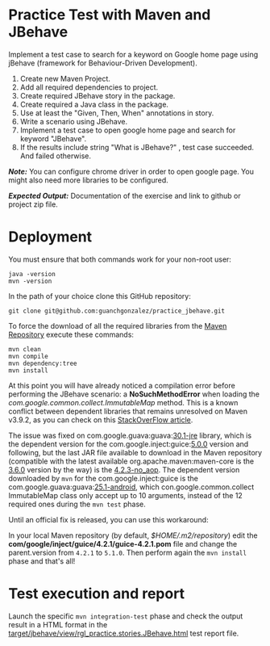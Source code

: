 
# Practice Test with Maven and JBehave

Implement a test case to search for a keyword on Google home page using jBehave (framework for Behaviour-Driven Development).

1. Create new Maven Project.
2. Add all required dependencies to project.
3. Create required JBehave story in the package.
4. Create required a Java class in the package.
5. Use at least the "Given, Then, When" annotations in story.
6. Write a scenario using JBehave.
7. Implement a test case to open google home page and search for keyword "JBehave".
8. If the results include string "What is JBehave?" , test case succeeded. And failed otherwise.

**_Note:_** You can configure chrome driver in order to open google page. You might also need more libraries to be configured.

**_Expected Output:_** Documentation of the exercise and link to github or project zip file.


# Deployment

You must ensure that both commands work for your non-root user:

```
java -version
mvn -version
```

In the path of your choice clone this GitHub repository:

```git clone git@github.com:guanchgonzalez/practice_jbehave.git```

To force the download of all the required libraries from the [Maven Repository](https://mvnrepository.com/) execute these commands:

```
mvn clean
mvn compile
mvn dependency:tree
mvn install
```

At this point you will have already noticed a compilation error before performing the JBehave scenario: a **NoSuchMethodError** when loading the _com.google.common.collect.ImmutableMap_ method. This is a known conflict between dependent libraries that remains unresolved on Maven v3.9.2, as you can check on this [StackOverFlow article](https://stackoverflow.com/questions/71095560/java-lang-nosuchmethoderror-com-google-common-collect-immutablemap-error-when).

The issue was fixed on com.google.guava:guava:[30.1-jre](https://mvnrepository.com/artifact/com.google.guava/guava/30.1-jre) library, which is the dependent version for the com.google.inject:guice:[5.0.0](https://mvnrepository.com/artifact/com.google.inject/guice/5.0.0) version and following, but the last JAR file available to download in the Maven repository (compatible with the latest available org.apache.maven:maven-core is the [3.6.0](https://repo1.maven.org/maven2/org/apache/maven/maven-core/3.6.0/) version by the way) is the [4.2.3-no_aop](https://repo1.maven.org/maven2/com/google/inject/guice/4.2.3/). The dependent version downloaded by `mvn` for the com.google.inject:guice is the com.google.guava:guava:[25.1-android](https://mvnrepository.com/artifact/com.google.guava/guava/25.1-android), which con.google.common.collect ImmutableMap class only accept up to 10 arguments, instead of the 12 required ones during the `mvn test` phase.

Until an official fix is released, you can use this workaround:

In your local Maven repository (by default, _$HOME/.m2/repository_) edit the **com/google/inject/guice/4.2.1/guice-4.2.1.pom** file and change the parent.version from `4.2.1` to `5.1.0`. Then perform again the `mvn install` phase and that's all!


# Test execution and report

Launch the specific `mvn integration-test` phase and check the output result in a HTML format in the [target/jbehave/view/rgl_practice.stories.JBehave.html](target/jbehave/view/rgl_practice.stories.JBehave.html) test report file.

